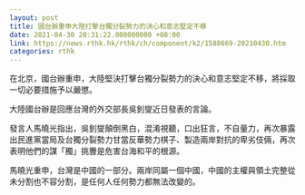 ```yaml
---
layout: post
title: 國台辦重申大陸打擊台獨分裂勢力的決心和意志堅定不移
date: 2021-04-30 20:31:22.000000000 +08:00
link: https://news.rthk.hk/rthk/ch/component/k2/1588669-20210430.htm
categories: rthk
---
```


在北京，國台辦重申，大陸堅決打擊台獨分裂勢力的決心和意志堅定不移，將採取一切必要措施予以嚴懲。

大陸國台辦是回應台灣的外交部長吳釗燮近日發表的言論。

發言人馬曉光指出，吳釗燮顛倒黑白，混淆視聽，口出狂言，不自量力，再次暴露出民進黨當局及台獨分裂勢力甘當反華勢力棋子、製造兩岸對抗的卑劣伎倆，再次表明他們的謀「獨」挑釁是危害台海和平的根源。

馬曉光重申，台灣是中國的一部分。兩岸同屬一個中國，中國的主權與領土完整從未分割也不容分割，是任何人任何勢力都無法改變的。
